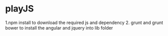 # playJS
1.npm install to download the required js and dependency 
2. grunt and grunt bower to install the angular and jquery into lib folder
